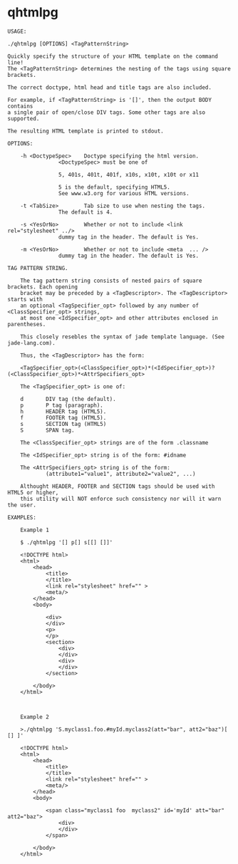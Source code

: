 # qhtmlpg

	USAGE:

	./qhtmlpg [OPTIONS] <TagPatternString>

	Quickly specify the structure of your HTML template on the command line!
	The <TagPatternString> determines the nesting of the tags using square
	brackets. 
	
	The correct doctype, html head and title tags are also included.

	For example, if <TagPatternString> is '[]', then the output BODY contains
	a single pair of open/close DIV tags. Some other tags are also supported.
	
	The resulting HTML template is printed to stdout.

	OPTIONS:

		-h <DoctypeSpec>	Doctype specifying the html version. 
					<DoctypeSpec> must be one of 

					5, 401s, 401t, 401f, x10s, x10t, x10t or x11

					5 is the default, specifying HTML5. 
					See www.w3.org for various HTML versions.

		-t <TabSize>		Tab size to use when nesting the tags.
					The default is 4.

		-s <YesOrNo>		Whether or not to include <link rel="stylesheet" ../>
					dummy tag in the header. The default is Yes.

		-m <YesOrNo>		Whether or not to include <meta  ... />
					dummy tag in the header. The default is Yes.
					
	TAG PATTERN STRING.
		
		The tag pattern string consists of nested pairs of square brackets. Each opening
		bracket may be preceded by a <TagDescriptor>. The <TagDescriptor> starts with
		an optional <TagSpecifier_opt> followed by any number of <ClassSpecifier_opt> strings, 
		at most one <IdSpecifier_opt> and other attributes enclosed in parentheses. 
		
		This closely resebles the syntax of jade template language. (See jade-lang.com).
		
		Thus, the <TagDescriptor> has the form:
		
		<TagSpecifier_opt>(<ClassSpecifier_opt>)*(<IdSpecifier_opt>)?(<ClassSpecifier_opt>)*<AttrSpecifiers_opt>
		
		The <TagSpecifier_opt> is one of:
		
		d		DIV tag (the default).
		p		P tag (paragraph).
		h		HEADER tag (HTML5).
		f		FOOTER tag (HTML5).
		s		SECTION tag (HTML5)
		S		SPAN tag.
		
		The <ClassSpecifier_opt> strings are of the form .classname 
		
		The <IdSpecifier_opt> string is of the form: #idname
		
		The <AttrSpecifiers_opt> string is of the form: 
				(attribute1="value1", attribute2="value2", ...)
		
		Althought HEADER, FOOTER and SECTION tags should be used with HTML5 or higher,
		this utility will NOT enforce such consistency nor will it warn the user.
		
	EXAMPLES:
	
		Example 1
		
		$ ./qhtmlpg '[] p[] s[[] []]' 
		
		<!DOCTYPE html>
		<html>
			<head>
				<title>
				</title>
				<link rel="stylesheet" href="" >
				<meta/>
			</head>
			<body>

				<div>
				</div>
				<p>
				</p>
				<section>
					<div>
					</div>
					<div>
					</div>
				</section>

			</body>
		</html>

		
		
		Example 2
		
		>./qhtmlpg 'S.myclass1.foo.#myId.myclass2(att="bar", att2="baz")[ [] ]'

		<!DOCTYPE html>
		<html>
			<head>
				<title>
				</title>
				<link rel="stylesheet" href="" >
				<meta/>
			</head>
			<body>

				<span class="myclass1 foo  myclass2" id='myId' att="bar" att2="baz">
					<div>
					</div>
				</span>

			</body>
		</html>

		
